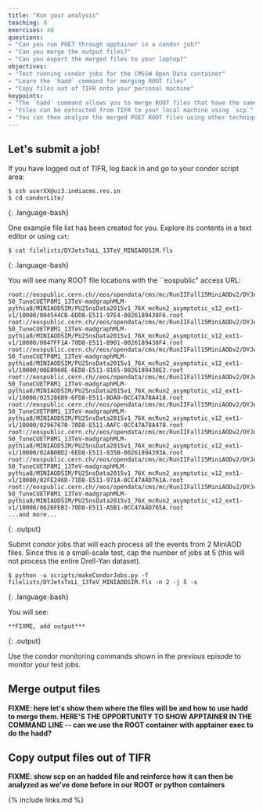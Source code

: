 ```yaml
---
title: "Run your analysis"
teaching: 0
exercises: 40
questions:
- "Can you run POET through apptainer in a condor job?"
- "Can you merge the output files?"
- "Can you export the merged files to your laptop?"
objectives:
- "Test running condor jobs for the CMSSW Open Data container"
- "Learn the `hadd` command for merging ROOT files"
- "Copy files out of TIFR onto your personal machine"
keypoints:
- "The `hadd` command allows you to merge ROOT files that have the same internal structure"
- "Files can be extracted from TIFR to your local machine using `scp`"
- "You can then analyze the merged POET ROOT files using other techniques from this workshop"
---
```


## Let's submit a job!

If you have logged out of TIFR, log back in and go to your condor script area:
~~~
$ ssh userXX@ui3.indiacms.res.in
$ cd condorLite/
~~~
{: .language-bash}

One example file list has been created for you. Explore its contents in a text editor or using `cat`:
~~~
$ cat filelists/DYJetsToLL_13TeV_MINIAODSIM.fls
~~~
{: .language-bash}

You will see many ROOT file locations with the ``eospublic" access URL:
~~~
root://eospublic.cern.ch//eos/opendata/cms/mc/RunIIFall15MiniAODv2/DYJetsToLL_M-50_TuneCUETP8M1_13TeV-madgraphMLM-pythia8/MINIAODSIM/PU25nsData2015v1_76X_mcRun2_asymptotic_v12_ext1-v1/10000/004544CB-6DD8-E511-97E4-0026189438F6.root
root://eospublic.cern.ch//eos/opendata/cms/mc/RunIIFall15MiniAODv2/DYJetsToLL_M-50_TuneCUETP8M1_13TeV-madgraphMLM-pythia8/MINIAODSIM/PU25nsData2015v1_76X_mcRun2_asymptotic_v12_ext1-v1/10000/0047FF1A-70D8-E511-B901-0026189438F4.root
root://eospublic.cern.ch//eos/opendata/cms/mc/RunIIFall15MiniAODv2/DYJetsToLL_M-50_TuneCUETP8M1_13TeV-madgraphMLM-pythia8/MINIAODSIM/PU25nsData2015v1_76X_mcRun2_asymptotic_v12_ext1-v1/10000/00EB960E-6ED8-E511-9165-0026189438E2.root
root://eospublic.cern.ch//eos/opendata/cms/mc/RunIIFall15MiniAODv2/DYJetsToLL_M-50_TuneCUETP8M1_13TeV-madgraphMLM-pythia8/MINIAODSIM/PU25nsData2015v1_76X_mcRun2_asymptotic_v12_ext1-v1/10000/025286B9-6FD8-E511-BDA0-0CC47A78A418.root
root://eospublic.cern.ch//eos/opendata/cms/mc/RunIIFall15MiniAODv2/DYJetsToLL_M-50_TuneCUETP8M1_13TeV-madgraphMLM-pythia8/MINIAODSIM/PU25nsData2015v1_76X_mcRun2_asymptotic_v12_ext1-v1/10000/02967670-70D8-E511-AAFC-0CC47A78A478.root
root://eospublic.cern.ch//eos/opendata/cms/mc/RunIIFall15MiniAODv2/DYJetsToLL_M-50_TuneCUETP8M1_13TeV-madgraphMLM-pythia8/MINIAODSIM/PU25nsData2015v1_76X_mcRun2_asymptotic_v12_ext1-v1/10000/02AB0BD2-6ED8-E511-835B-00261894393A.root
root://eospublic.cern.ch//eos/opendata/cms/mc/RunIIFall15MiniAODv2/DYJetsToLL_M-50_TuneCUETP8M1_13TeV-madgraphMLM-pythia8/MINIAODSIM/PU25nsData2015v1_76X_mcRun2_asymptotic_v12_ext1-v1/10000/02FE246D-71D8-E511-971A-0CC47A4D761A.root
root://eospublic.cern.ch//eos/opendata/cms/mc/RunIIFall15MiniAODv2/DYJetsToLL_M-50_TuneCUETP8M1_13TeV-madgraphMLM-pythia8/MINIAODSIM/PU25nsData2015v1_76X_mcRun2_asymptotic_v12_ext1-v1/10000/0626FEB3-70D8-E511-A5B1-0CC47A4D765A.root
...and more...
~~~
{: .output}

Submit condor jobs that will each process all the events from 2 MiniAOD files. Since this is a small-scale test, cap the number of jobs at 5 (this will not process the entire Drell-Yan dataset).
~~~
$ python -u scripts/makeCondorJobs.py -f filelists/DYJetsToLL_13TeV_MINIAODSIM.fls -n 2 -j 5 -s
~~~
{: .language-bash}

You will see:
~~~
**FIXME, add output***
~~~
{: .output}

Use the condor monitoring commands shown in the previous episode to monitor your test jobs. 

## Merge output files

**FIXME: here let's show them where the files will be and how to use hadd to merge them. 
HERE'S THE OPPORTUNITY TO SHOW APPTAINER IN THE COMMAND LINE -- can we use the ROOT container
with apptainer exec to do the hadd?**

## Copy output files out of TIFR

**FIXME: show scp on an hadded file and reinforce how it can then be analyzed as we've done before in our ROOT or python containers**


{% include links.md %}

